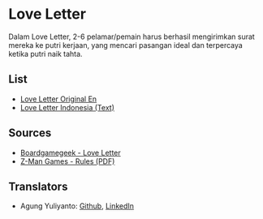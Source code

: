Love Letter
=====================================================

Dalam Love Letter, 2-6 pelamar/pemain harus berhasil mengirimkan surat mereka ke putri kerjaan, yang mencari pasangan ideal dan terpercaya ketika putri naik tahta.


## List
* [Love Letter Original En](love-letter-original-en.pdf)
* [Love Letter Indonesia (Text)](love-letter-id.txt)


## Sources
* [Boardgamegeek - Love Letter](https://boardgamegeek.com/boardgame/277085/love-letter)
* [Z-Man Games - Rules (PDF)](https://images.zmangames.com/filer_public/5b/6c/5b6c17d7-7e0e-4b70-a311-9a6c32066010/ll-rulebook.pdf)


## Translators
* Agung Yuliyanto: [Github](https://github.com/agung96tm), [LinkedIn](https://www.linkedin.com/in/agung96tm/)
